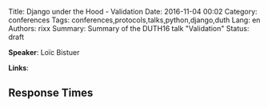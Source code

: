 Title: Django under the Hood - Validation
Date:   2016-11-04 00:02
Category: conferences
Tags: conferences,protocols,talks,python,django,duth
Lang: en
Authors: rixx
Summary: Summary of the DUTH16 talk "Validation"
Status: draft


**Speaker**: Loïc Bistuer

**Links**: 


## Response Times


